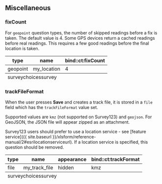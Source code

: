 ## Miscellaneous

### fixCount
For `geopoint` question types, the number of skipped readings before a fix is taken. The default value is 4. Some GPS devices return a cached readings before real readings. This requires a few good readings before the final location is taken. 

<table class="xlsTable">
  <thead>
    <tr>
      <th>type</th>
      <th>name</th>
      <th>bind::ct:fixCount</th>
    </tr>
  </thead>
  <tbody>
    <tr>
      <td>geopoint</td>
      <td>my_location</td>
      <td>4</td>
    </tr>
  </tbody>
  <tfoot>
    <tr>
      <td class="sheets" colspan="3"><span class="active">survey</span><span>choices</span><span>survey</span></td>
    </tr>
  </tfoot>
</table>

### trackFileFormat
When the user presses **Save** and creates a track file, it is stored in a `file` field which has the `trackFileFormat` value set.

Supported values are `kmz` (not supported on Survey123) and `geojson`. For GeoJSON, the JSON file will appear zipped as an attachment.

Survey123 users should prefer to use a location service - see [feature service]({{ site.baseurl }}/xlsform/reference-manual/2#esrilocationserviceurl). If a location service is specified, this question should be removed.

<table class="xlsTable">
  <thead>
    <tr>
      <th>type</th>
      <th>name</th>
      <th>appearance</th>
      <th>bind::ct:trackFormat</th>
    </tr>
  </thead>
  <tbody>
    <tr>
      <td>file</td>
      <td>my_track_file</td>
      <td>hidden</td>
      <td>kmz</td>
    </tr>
  </tbody>
  <tfoot>
    <tr>
      <td class="sheets" colspan="3"><span class="active">survey</span><span>choices</span><span>survey</span></td>
    </tr>
  </tfoot>
</table>
